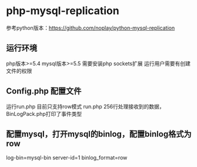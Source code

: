 # php-mysql-replication

参考python版本：https://github.com/noplay/python-mysql-replication

## 运行环境
 php版本>=5.4
 mysql版本>=5.5
 需要安装php  sockets扩展
 运行用户需要有创建文件的权限

## Config.php 配置文件

运行run.php 目前只支持row模式
run.php 256行处理接收到的数据，
BinLogPack.php打印了事件类型


## 配置mysql，打开mysql的binlog，配置binlog格式为row
 log-bin=mysql-bin
 server-id=1
 binlog_format=row


